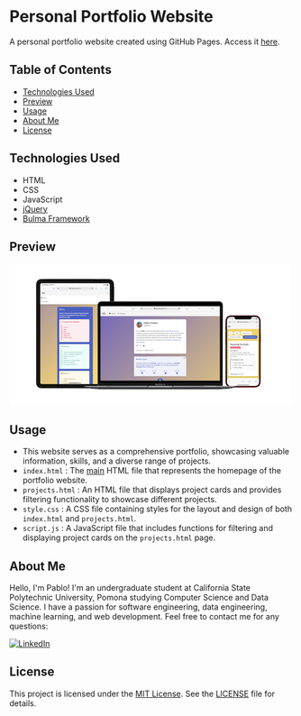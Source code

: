 <link rel="stylesheet" href="https://cdnjs.cloudflare.com/ajax/libs/font-awesome/5.15.3/css/all.min.css">

# Personal Portfolio Website

A personal portfolio website created using GitHub Pages. Access it [here](https://pabdue.github.io/).

## Table of Contents
- [Technologies Used](#technologies-used)
- [Preview](#screenshots)
- [Usage](#usage)
- [About Me](#about-me)
- [License](#license)

## Technologies Used
- HTML
- CSS
- JavaScript
- [jQuery](https://jquery.com/)
- [Bulma Framework](https://bulma.io/)

## Preview
![preview](photos/preview.png)

## Usage
- This website serves as a comprehensive portfolio, showcasing valuable information, skills, and a diverse range of projects.
- `index.html` : The <u>main</u> HTML file that represents the homepage of the portfolio website.
- `projects.html` : An HTML file that displays project cards and provides filtering functionality to showcase different projects.
- `style.css` :  A CSS file containing styles for the layout and design of both `index.html` and `projects.html`.
- `script.js` : A JavaScript file that includes functions for filtering and displaying project cards on the `projects.html` page.

## About Me
Hello, I'm Pablo! I'm an undergraduate student at California State Polytechnic University, Pomona studying Computer Science and Data Science. I have a passion for software engineering, data engineering, machine learning, and web development. Feel free to contact me for any questions:

[![LinkedIn](https://img.shields.io/badge/-LinkedIn-blue?style=for-the-badge&logo=linkedin)](https://www.linkedin.com/in/pduenas007)

## License
This project is licensed under the [MIT License](https://opensource.org/license/mit/). See the [LICENSE](https://github.com/pabdue/pabdue.github.io/blob/main/LICENSE.md) file for details.
